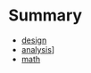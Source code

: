 # Summary

- [design](./design.md)
- [analysis](./rebalance_and_query_report.md)]
- [math](./time_analysys_WIP.md)
